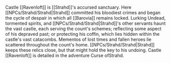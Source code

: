 Castle [[Ravenloft]] is [[Strahd]]'s accursed sanctuary. Here [[NPCs/Strahd/Strahd|Strahd]] committed his bloodiest crimes and began the cycle of despair in which all [[Barovia]] remains locked. Lurking Undead, tormented spirits, and [[NPCs/Strahd/Strahd|Strahd]]'s other servants haunt the vast castle, each serving the count's schemes; reflecting some aspect of his depraved past; or protecting his coffin, which lies hidden within the castle's vast catacombs. Mementos of lost times and fallen heroes lie scattered throughout the count's home. [[NPCs/Strahd/Strahd|Strahd]] keeps these relics close, but that might hold the key to his undoing. Castle [[Ravenloft]] is detailed in the adventure Curse ofStrahd.